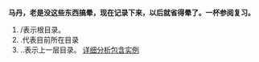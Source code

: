
**马丹，老是没这些东西搞晕，现在记录下来，以后就省得晕了。一杯参阅复习。**
1. /表示根目录。
2. .代表目前所在目录
3. ..表示上一层目录。
[详细分析包含实例](http://blog.csdn.net/u010924834/article/details/48657427)
